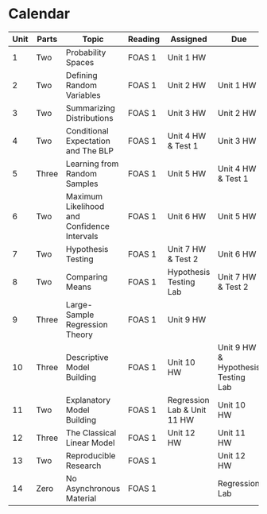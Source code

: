 # Calendar 

| Unit | Parts | Topic                                       | Reading | Assigned                    | Due                                |
|------|-------|---------------------------------------------|---------|-----------------------------|------------------------------------|
| 1    | Two   | Probability Spaces                          | FOAS 1  | Unit 1 HW                   |                                    |
| 2    | Two   | Defining Random Variables                   | FOAS 1  | Unit 2 HW                   | Unit 1 HW                          |
| 3    | Two   | Summarizing Distributions                   | FOAS 1  | Unit 3 HW                   | Unit 2 HW                          |
| 4    | Two   | Conditional Expectation and The BLP         | FOAS 1  | Unit 4 HW & Test 1          | Unit 3 HW                          |
| 5    | Three | Learning from Random Samples                | FOAS 1  | Unit 5 HW                   | Unit 4 HW & Test 1                 |
| 6    | Two   | Maximum Likelihood and Confidence Intervals | FOAS 1  | Unit 6 HW                   | Unit 5 HW                          |
| 7    | Two   | Hypothesis Testing                          | FOAS 1  | Unit 7 HW & Test 2          | Unit 6 HW                          |
| 8    | Two   | Comparing Means                             | FOAS 1  | Hypothesis Testing Lab      | Unit 7 HW & Test 2                 |
| 9    | Three | Large-Sample Regression Theory              | FOAS 1  | Unit 9 HW                   |                                    |
| 10   | Three | Descriptive Model Building                  | FOAS 1  | Unit 10 HW                  | Unit 9 HW & Hypothesis Testing Lab |
| 11   | Two   | Explanatory Model Building                  | FOAS 1  | Regression Lab & Unit 11 HW | Unit 10 HW                         |
| 12   | Three | The Classical Linear Model                  | FOAS 1  | Unit 12 HW                  | Unit 11 HW                         |
| 13   | Two   | Reproducible Research                       | FOAS 1  |                             | Unit 12 HW                         |
| 14   | Zero  | No Asynchronous Material                    | FOAS 1  |                             | Regression Lab                     |
